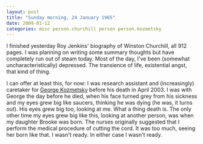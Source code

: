 ```yaml
---
layout: post
title: "Sunday morning, 24 January 1965"
date: 2009-01-12
categories: misc person.churchill person person.kozmetsky
---
```


I finished yesterday Roy Jenkins' biography of Winston Churchill, all 912 pages.
I was planning on writing some summary thoughts but have completely run out of
steam today. Most of the day, I've been (somewhat uncharacteristically)
depressed. The transience of life, existential angst, that kind of thing.

I can offer at least this, for now: I was research assistant and (increasingly)
caretaker for [George Kozmetsky](http://www.ic2.org/kozmetsky.html) before his
death in April 2003. I was with George the day before he died, when his face
turned grey from his sickness and my eyes grew big like saucers, thinking he was
dying (he was, it turns out). His eyes grew big too, looking at me. What a thing
death is. The only other time my eyes grew big like this, looking at another
person, was when my daughter Brooke was born. The nurses originally suggested
that I perform the medical procedure of cutting the cord. It was too much,
seeing her born like that. I wasn't ready. In either case I wasn't
ready.